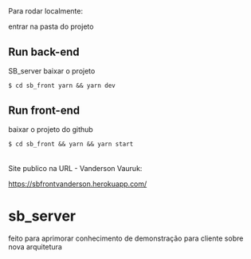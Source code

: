 ##
Para rodar localmente:

entrar na pasta do projeto 

## Run back-end

SB_server
baixar o projeto 

`$ cd sb_front yarn && yarn dev`

## Run front-end 
baixar o projeto do github 

`$ cd sb_front && yarn && yarn start`


######
Site publico na URL - Vanderson Vauruk:

https://sbfrontvanderson.herokuapp.com/

# sb_server
feito para aprimorar conhecimento de demonstração para cliente sobre nova arquitetura
